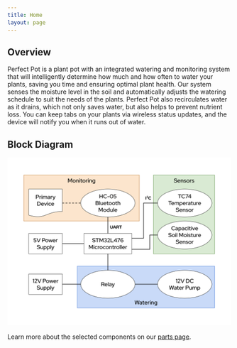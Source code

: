 ```yaml
---
title: Home
layout: page
---
```


## Overview

Perfect Pot is a plant pot with an integrated watering and monitoring system that will intelligently determine how much and how often to water your plants, saving you time and ensuring optimal plant health. Our system senses the moisture level in the soil and automatically adjusts the watering schedule to suit the needs of the plants. Perfect Pot also recirculates water as it drains, which not only saves water, but also helps to prevent nutrient loss. You can keep tabs on your plants via wireless status updates, and the device will notify you when it runs out of water.

## Block Diagram

![block diagram](images/blockDiagram.png)

Learn more about the selected components on our [parts page](https://perfect-pot.github.io/parts.html).
